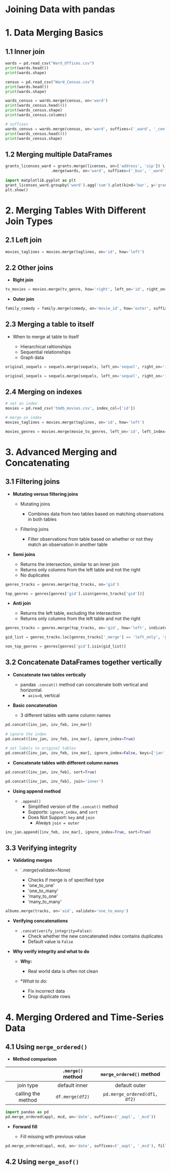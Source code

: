 Joining Data with pandas
========================

# 1. Data Merging Basics

## 1.1 Inner join

```python
wards = pd.read_csv("Ward_Offices.csv")
print(wards.head())
print(wards.shape)

census = pd.read_csv("Ward_Census.csv")
print(wards.head())
print(wards.shape)

wards_census = wards.merge(census, on='ward')
print(wards_census.head(4))
print(wards_census.shape)
print(wards_census.columns)

# suffixes
wards_census = wards.merge(census, on='ward', suffixes=('_ward', '_cen'))
print(wards_census.head(4))
print(wards_census.shape)
```

## 1.2 Merging multiple DataFrames

```python
grants_licenses_ward = grants.merge(licenses, on=['address', 'zip']) \ 
					.merge(wards, on='ward', suffixes=('_bus', '_ward'))
					
import matplotlib.pyplot as plt
grant_licenses_ward.groupby('ward').agg('sum').plot(kind='bar', y='grant')
plt.show()
```

# 2. Merging Tables With Different Join Types

## 2.1 Left join

```python
movies_taglines = movies.merge(taglines, on='id', how='left')
```

## 2.2 Other joins

* **Right join**

```python
tv_movies = movies.merge(tv_genre, how='right', left_on='id', right_on='movie_id')
```

* **Outer join**

```python
family_comedy = family.merge(comedy, on='movie_id', how='outer', suffixes=('_fam', '_com'))
```

## 2.3 Merging a table to itself

* When to merge at table to itself

	* Hierarchical raltionships
	* Sequential relationships
	* Graph data

```python
original_sequels = sequels.merge(sequels, left_on='sequel', right_on='id', suffixes=('_org', '_seq'))

original_sequels = sequels.merge(sequels, left_on='sequel', right_on='id', how='left', suffixes=('_org', '_seq'))
```

## 2.4 Merging on indexes

```python
# set an index
movies = pd.read_csv('tmdb_movies.csv', index_col=['id'])

# merge on index
movies_taglines = movies.merge(taglines, on='id', how='left')
```

```python
movies_genres = movies.merge(movie_to_genres, left_on='id', left_index=True, right_on='movie_id', right_index=True)
```

# 3. Advanced Merging and Concatenating

## 3.1 Filtering joins

* **Mutating versus filtering joins**

	* Mutating joins
		* Combines data from two tables based on matching observations in both tables

	* Filtering joins

		* Filter observations from table based on whether or not they match an observation in another table

* **Semi joins**

	* Returns the intersection, similar to an inner join
	* Returns only columns from the left table and not the right
	* No duplicates

```python
genres_tracks = genres.merge(top_tracks, on='gid')

top_genres = genres[genres['gid'].isin(genres_tracks['gid'])]
```

* **Anti join**

	* Returns the left table, excluding the intersection
	* Returns only columns from the left table and not the right

```python
genres_tracks = genres.merge(top_tracks, on='gid', how='left', indicator=True)

gid_list = genres_tracks.loc[genres_tracks['_merge'] == 'left_only', 'gid']

non_top_genres = genres[genres['gid'].isin(gid_list)]
```

## 3.2 Concatenate DataFrames together vertically

* **Concatenate two tables vertically**

	* pandas `.concat()` method can concatenate both vertical and horizontal.
		* `axis=0`, vertical

* **Basic concatenation**

	* 3 different tables with same column names
	
```python
pd.concat([inv_jan, inv_feb, inv_mar])
	
# ignore the index
pd.concat([inv_jan, inv_feb, inv_mar], ignore_index=True)
	
# set labels to original tables
pd.concat([inv_jan, inv_feb, inv_mar], ignore_index=False, keys=['jan', 'feb', 'mar'])
```
	
* **Concatenate tables with different column names**

```python
pd.concat([inv_jan, inv_feb], sort=True)

pd.concat([inv_jan, inv_feb], join='inner')
```

* **Using append method**

	* `.append()`
		* Simplified version of the `.concat()` method
		* Supports: `ignore_index`, and `sort`
		* Does Not Support: `key` and `join`
			* Always `join = outer`

```python
inv_jan.append([inv_feb, inv_mar], ignore_index=True, sort=True)
```

## 3.3 Verifying integrity

* **Validating merges**

	* `.merge(validate=None)

		* Checks if merge is of specified type
		* 'one_to_one'
		* 'one_to_many'
		* 'many_to_one'
		* 'many_to_many'

```python
albums.merge(tracks, on='aid', validate='one_to_many')
```

* **Verifying concatenations**

	* `.concat(verify_integrity=False)`:
		* Check whether the new concatenated index contains duplicates
		* Default value is `False`

* **Why verify integrity and what to do**

	* **Why:**

		* Real world data is often not clean

	* **What to do:*

		* Fix incorrect data
		* Drop duplicate rows


# 4. Merging Ordered and Time-Series Data

## 4.1 Using `merge_ordered()`

* **Method comparison**

|                  | `.merge()` method | `merge_ordered()` method   |
|:----------------:|:-----------------:|:--------------------------:|
|join type         | default inner     | default outer              |
|calling the method| `df.merge(df2)`   |`pd.merge_ordered(df1, df2)`|

```python
import pandas as pd
pd.merge_ordered(appl, mcd, on='date', suffixes=('_aapl', '_mcd'))
```

* **Forward fill**

	* Fill missing with previous value
	
```python
pd.merge_ordered(appl, mcd, on='date', suffixes=('_aapl', '_mcd'), fill_method='ffill')
```

## 4.2 Using `merge_asof()`











